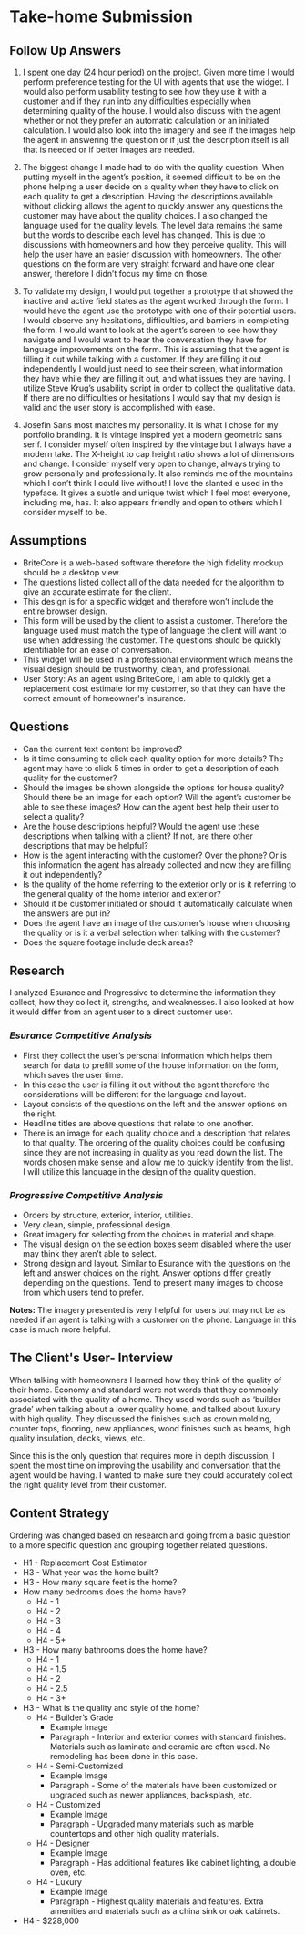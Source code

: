# Take-home Submission

## Follow Up Answers

1. I spent one day (24 hour period) on the project. Given more time I would perform preference testing for the UI with agents that use the widget. I would also perform usability testing to see how they use it with a customer and if they run into any difficulties especially when determining quality of the house. I would also discuss with the agent whether or not they prefer an automatic calculation or an initiated calculation. I would also look into the imagery and see if the images help the agent in answering the question or if just the description itself is all that is needed or if better images are needed. 

2. The biggest change I made had to do with the quality question. When putting myself in the agent’s position, it seemed difficult to be on the phone helping a user decide on a quality when they have to click on each quality to get a description. Having the descriptions available without clicking allows the agent to quickly answer any questions the customer may have about the quality choices. I also changed the language used for the quality levels. The level data remains the same but the words to describe each level has changed. This is due to discussions with homeowners and how they perceive quality. This will help the user have an easier discussion with homeowners. The other questions on the form are very straight forward and have one clear answer, therefore I didn’t focus my time on those. 

3. To validate my design, I would put together a prototype that showed the inactive and active field states as the agent worked through the form. I would have the agent use the prototype with one of their potential users. I would observe any hesitations, difficulties, and barriers in completing the form. I would want to look at the agent’s screen to see how they navigate and I would want to hear the conversation they have for language improvements on the form. This is assuming that the agent is filling it out while talking with a customer. If they are filling it out independently I would just need to see their screen, what information they have while they are filling it out, and what issues they are having. I utilize Steve Krug’s usability script in order to collect the qualitative data. If there are no difficulties or hesitations I would say that my design is valid and the user story is accomplished with ease. 

4. Josefin Sans most matches my personality. It is what I chose for my portfolio branding. It is vintage inspired yet a modern geometric sans serif. I consider myself often inspired by the vintage but I always have a modern take. The X-height to cap height ratio shows a lot of dimensions and change. I consider myself very open to change, always trying to grow personally and professionally. It also reminds me of the mountains which I don’t think I could live without! I love the slanted e used in the typeface. It gives a subtle and unique twist which I feel most everyone, including me, has. It also appears friendly and open to others which I consider myself to be.


## Assumptions

- BriteCore is a web-based software therefore the high fidelity mockup should be a desktop view. 
- The questions listed collect all of the data needed for the algorithm to give an accurate estimate for the client. 
- This design is for a specific widget and therefore won’t include the entire browser design. 
- This form will be used by the client to assist a customer. Therefore the language used must match the type of language the client will want to use when addressing the customer. The questions should be quickly identifiable for an ease of conversation. 
- This widget will be used in a professional environment which means the visual design should be trustworthy, clean, and professional. 
- User Story:  As an agent using BriteCore, I am able to quickly get a replacement cost estimate for my customer, so that they can have the correct amount of homeowner's insurance.

## Questions

- Can the current text content be improved? 
- Is it time consuming to click each quality option for more details? The agent may have to click 5 times in order to get a description of each quality for the customer?
- Should the images be shown alongside the options for house quality? Should there be an image for each option? Will the agent’s customer be able to see these images? How can the agent best help their user to select a quality?
- Are the house descriptions helpful? Would the agent use these descriptions when talking with a client? If not, are there other descriptions that may be helpful? 
- How is the agent interacting with the customer? Over the phone? Or is this information the agent has already collected and now they are filling it out independently?
- Is the quality of the home referring to the exterior only or is it referring to the general quality of the home interior and exterior? 
- Should it be customer initiated or should it automatically calculate when the answers are put in? 
- Does the agent have an image of the customer’s house when choosing the quality or is it a verbal selection when talking with the customer?
- Does the square footage include deck areas?

## Research

I analyzed Esurance and Progressive to determine the information they collect, how they collect it, strengths, and weaknesses. I also looked at how it would differ from an agent user to a direct customer user.

### *Esurance Competitive Analysis*

- First they collect the user’s personal information which helps them search for data to prefill some of the house information on the form, which saves the user time. 
- In this case the user is filling it out without the agent therefore the considerations will be different for the language and layout. 
- Layout consists of the questions on the left and the answer options on the right. 
- Headline titles are above questions that relate to one another. 
- There is an image for each quality choice and a description that relates to that quality. The ordering of the quality choices could be confusing since they are not increasing in quality as you read down the list. The words chosen make sense and allow me to quickly identify from the list. I will utilize this language in the design of the quality question. 


### *Progressive Competitive Analysis*

- Orders by structure, exterior, interior, utilities. 
- Very clean, simple, professional design. 
- Great imagery for selecting from the choices in material and shape. 
- The visual design on the selection boxes seem disabled where the user may think they aren’t able to select. 
- Strong design and layout. Similar to Esurance with the questions on the left and answer choices on the right. Answer options differ greatly depending on the questions. Tend to present many images to choose from which users tend to prefer. 

**Notes:** The imagery presented is very helpful for users but may not be as needed if an agent is talking with a customer on the phone. Language in this case is much more helpful. 

## The Client's User- Interview

When talking with homeowners I learned how they think of the quality of their home. Economy and standard were not words that they commonly associated with the quality of a home. They used words such as ‘builder grade’ when talking about a lower quality home, and talked about luxury with high quality. They discussed the finishes such as crown molding, counter tops, flooring, new appliances, wood finishes such as beams, high quality insulation, decks, views, etc. 

Since this is the only question that requires more in depth discussion, I spent the most time on improving the usability and conversation that the agent would be having. I wanted to make sure they could accurately collect the right quality level from their customer. 
## Content Strategy

Ordering was changed based on research and going from a basic question to a more specific question and grouping together related questions. 

- H1 - Replacement Cost Estimator 
- H3 - What year was the home built? 
- H3 - How many square feet is the home? 
- How many bedrooms does the home have? 
  - H4 - 1
  - H4 - 2
  - H4 - 3
  - H4 - 4
  - H4 - 5+
- H3 - How many bathrooms does the home have? 
  - H4 - 1
  - H4 - 1.5
  - H4 - 2
  - H4 - 2.5
  - H4 - 3+
- H3 - What is the quality and style of the home? 
  - H4 - Builder’s Grade
    - Example Image
    - Paragraph - Interior and exterior comes with standard finishes. Materials such as laminate and ceramic are often used. No remodeling has been done in this case. 
  - H4 -  Semi-Customized
    - Example Image
    - Paragraph - Some of the materials have been customized or upgraded such as newer appliances, backsplash, etc. 
  - H4 - Customized
    - Example Image
    - Paragraph - Upgraded many materials such as marble countertops and other high quality materials. 
  - H4 - Designer
    - Example Image
    - Paragraph - Has additional features like cabinet lighting, a double oven, etc. 
  - H4 - Luxury
    - Example Image
    - Paragraph - Highest quality materials and features. Extra amenities and materials such as a china sink or oak cabinets. 
- H4 - $228,000


